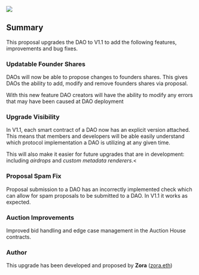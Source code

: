 ![](https://i.imgur.com/HrQKZMG.png)
## Summary
This proposal upgrades the DAO to V1.1 to add the following features, improvements and bug fixes.

### Updatable Founder Shares
DAOs will now be able to propose changes to founders shares. This gives DAOs the ability to add, modify and remove founders shares via proposal.

With this new feature DAO creators will have the ability to modify any errors that may have been caused at DAO deployment

### Upgrade Visibility
In V1.1, each smart contract of a DAO now has an explicit version attached. This means that members and developers will be able easily understand which protocol implementation a DAO is utilizing at any given time.

This will also make it easier for future upgrades that are in development: including *airdrops* and *custom metadata renderers*.<

### Proposal Spam Fix

Proposal submission to a DAO has an incorrectly implemented check which can allow for spam proposals to be submitted to a DAO. In V1.1 it works as expected.

### Auction Improvements
Improved bid handling and edge case management in the Auction House contracts.

### Author

This upgrade has been developed and proposed by **Zora** ([zora.eth](https://etherscan.io/address/0xd1d1d4e36117ab794ec5d4c78cbd3a8904e691d0))